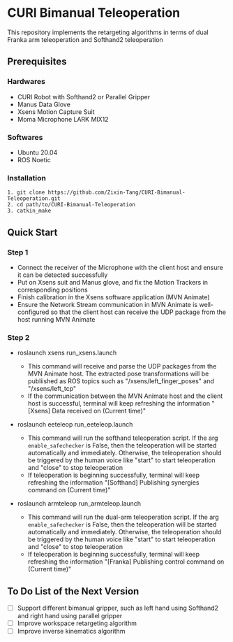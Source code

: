 # CURI Bimanual Teleoperation
This repository implements the retargeting algorithms 
in terms of dual Franka arm teleoperation and Softhand2 teleoperation 



## Prerequisites
### Hardwares
+ CURI Robot with Softhand2 or Parallel Gripper
+ Manus Data Glove
+ Xsens Motion Capture Suit
+ Moma Microphone LARK MIX12

### Softwares
+ Ubuntu 20.04
+ ROS Noetic

### Installation
```
1. git clone https://github.com/Zixin-Tang/CURI-Bimanual-Teleoperation.git
2. cd path/to/CURI-Bimanual-Teleoperation
3. catkin_make
```

## Quick Start
### Step 1
+ Connect the receiver of the Microphone with the client host and ensure it can be detected successfully
+ Put on Xsens suit and Manus glove, and fix the Motion Trackers in corresponding positions
+ Finish calibration in the Xsens software application (MVN Animate)
+ Ensure the Network Stream communication in MVN Animate is well-configured so that the client host can receive the UDP package from the host running MVN Animate

### Step 2
+ roslaunch xsens run_xsens.launch
  + This command will receive and parse the UDP packages from the MVN Animate host. The extracted pose transformations will be publiished as ROS topics such as "/xsens/left_finger_poses" and "/xsens/left_tcp"
  + If the communication between the MVN Animate host and the client host is successful, terminal will keep refreshing the information "[Xsens] Data received on (Current time)"

+ roslaunch eeteleop run_eeteleop.launch
  + This command will run the softhand teleoperation script. If the arg `enable_safechecker` is False, then the teleoperation will be started automatically and immediately. Otherwise, the teleoperation should be triggered by the human voice like "start" to start teleoperation and "close" to stop teleoperation
  + If teleoperation is beginning successfully, terminal will keep refreshing the information "[Softhand] Publishing synergies command on (Current time)"

+ roslaunch armteleop run_armteleop.launch
  + This command will run the dual-arm teleoperation script. If the arg `enable_safechecker` is False, then the teleoperation will be started automatically and immediately. Otherwise, the teleoperation should be triggered by the human voice like "start" to start teleoperation and "close" to stop teleoperation
  + If teleoperation is beginning successfully, terminal will keep refreshing the information "[Franka] Publishing control command on (Current time)"

## To Do List of the Next Version

- [ ] Support different bimanual gripper, such as left hand using Softhand2 and right hand using parallel gripper
- [ ] Improve workspace retargeting algorithm
- [ ] Improve inverse kinematics algorithm